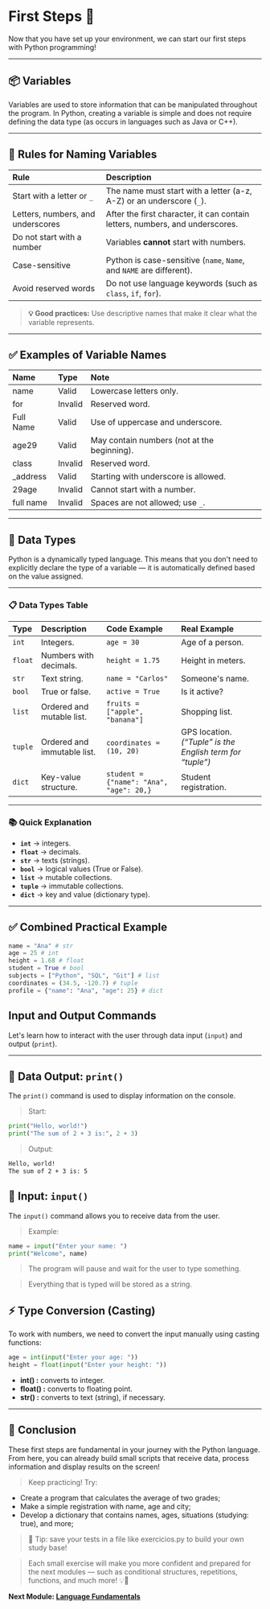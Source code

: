 # First Steps 🐍

Now that you have set up your environment, we can start our first steps with Python programming!

---

## 📦 Variables

Variables are used to store information that can be manipulated throughout the program. In Python, creating a variable is simple and does not require defining the data type (as occurs in languages ​​such as Java or C++).

---

## 🧠 Rules for Naming Variables

| Rule | Description |
| :---------------------------- | :----------------------------------------------------------------------------------- |
| Start with a letter or `_` | The name must start with a letter (a-z, A-Z) or an underscore (`_`). |
| Letters, numbers, and underscores | After the first character, it can contain letters, numbers, and underscores. |
| Do not start with a number | Variables **cannot** start with numbers. |
| Case-sensitive | Python is case-sensitive (`name`, `Name`, and `NAME` are different). |
| Avoid reserved words | Do not use language keywords (such as `class`, `if`, `for`). |

> **💡 Good practices:** Use descriptive names that make it clear what the variable represents.

---

## ✅ Examples of Variable Names

| Name | Type | Note |
| :------------- | :------- | :----------------------------------- |
| name | Valid | Lowercase letters only. |
| for | Invalid | Reserved word. |
| Full Name | Valid | Use of uppercase and underscore. |
| age29 | Valid | May contain numbers (not at the beginning). |
| class | Invalid | Reserved word. |
| \_address | Valid | Starting with underscore is allowed. |
| 29age | Invalid | Cannot start with a number. |
| full name | Invalid | Spaces are not allowed; use `_`. |

---

## 🔢 Data Types

Python is a dynamically typed language. This means that you don't need to explicitly declare the type of a variable — it is automatically defined based on the value assigned.

---

### 📋 Data Types Table

| Type | Description | Code Example | Real Example |
| :------ | :------------------------- | :---------------------------------------- | :------------------------------------------------------------ |
| `int` | Integers. | `age = 30` | Age of a person. |
| `float` | Numbers with decimals. | `height = 1.75` | Height in meters. |
| `str` | Text string. | `name = "Carlos"` | Someone's name. |
| `bool` | True or false. | `active = True` | Is it active? |
| `list` | Ordered and mutable list. | `fruits = ["apple", "banana"]` | Shopping list. |
| `tuple` | Ordered and immutable list. | `coordinates = (10, 20)` | GPS location. *(“Tuple” is the English term for “tuple”)* |
| `dict` | Key-value structure. | `student = {"name": "Ana", "age": 20,}` | Student registration. |

---

### 📚 Quick Explanation

- **`int`** → integers.
- **`float`** → decimals.
- **`str`** → texts (strings).
- **`bool`** → logical values ​​(True or False).
- **`list`** → mutable collections.
- **`tuple`** → immutable collections.
- **`dict`** → key and value (dictionary type).

---


## ✅ Combined Practical Example

```python
name = "Ana" # str
age = 25 # int
height = 1.68 # float
student = True # bool
subjects = ["Python", "SQL", "Git"] # list
coordinates = (34.5, -120.7) # tuple
profile = {"name": "Ana", "age": 25} # dict
```

## Input and Output Commands

Let's learn how to interact with the user through data input (``input``) and output (``print``).

---

## 🔹 Data Output: `print()`

The `print()` command is used to display information on the console.

> Start:

```python
print("Hello, world!")
print("The sum of 2 + 3 is:", 2 + 3)
```

> Output:

```bash
Hello, world!
The sum of 2 + 3 is: 5
```

## 🔹 Input: `input()`

The `input()` command allows you to receive data from the user.

> Example:

```python
name = input("Enter your name: ")
print("Welcome", name)
```

> The program will pause and wait for the user to type something.

> Everything that is typed will be stored as a string.

## ⚡ Type Conversion (Casting)

To work with numbers, we need to convert the input manually using casting functions:

```python
age = int(input("Enter your age: "))
height = float(input("Enter your height: "))
```

- **int() :** converts to integer.
- **float() :** converts to floating point.
- **str() :** converts to text (string), if necessary.

---

## 🚀 Conclusion

These first steps are fundamental in your journey with the Python language. From here, you can already build small scripts that receive data, process information and display results on the screen!

> Keep practicing! Try:

- Create a program that calculates the average of two grades;
- Make a simple registration with name, age and city;
- Develop a dictionary that contains names, ages, situations (studying: true), and more;

> 💾 Tip: save your tests in a file like exercicios.py to build your own study base!

> Each small exercise will make you more confident and prepared for the next modules — such as conditional structures, repetitions, functions, and much more! 💡🐍

**Next Module: [Language Fundamentals](../2.%20fundamentals/readme.md)**